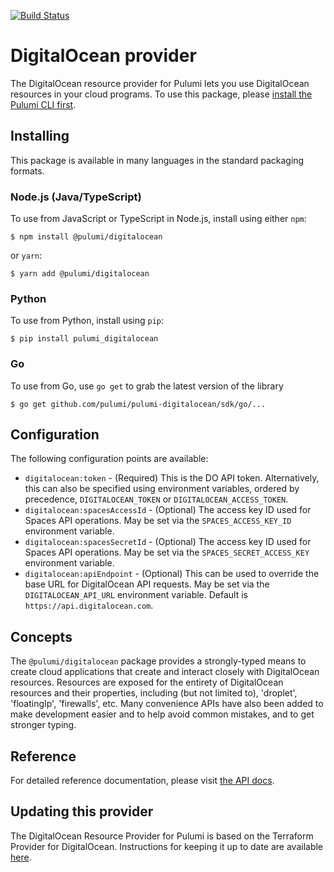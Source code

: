 [![Build Status](https://travis-ci.com/pulumi/pulumi-digitalocean.svg?token=eHg7Zp5zdDDJfTjY8ejq&branch=master)](https://travis-ci.com/pulumi/pulumi-digitalocean)

# DigitalOcean provider

The DigitalOcean resource provider for Pulumi lets you use DigitalOcean resources in your cloud programs.  To use
this package, please [install the Pulumi CLI first](https://pulumi.io/).

## Installing

This package is available in many languages in the standard packaging formats.

### Node.js (Java/TypeScript)

To use from JavaScript or TypeScript in Node.js, install using either `npm`:

    $ npm install @pulumi/digitalocean

or `yarn`:

    $ yarn add @pulumi/digitalocean

### Python

To use from Python, install using `pip`:

    $ pip install pulumi_digitalocean

### Go

To use from Go, use `go get` to grab the latest version of the library

    $ go get github.com/pulumi/pulumi-digitalocean/sdk/go/...
    
## Configuration

The following configuration points are available:

- `digitalocean:token` - (Required) This is the DO API token. Alternatively, this can also be specified using environment 
  variables, ordered by precedence, `DIGITALOCEAN_TOKEN` or `DIGITALOCEAN_ACCESS_TOKEN`.
- `digitalocean:spacesAccessId` - (Optional) The access key ID used for Spaces API operations. May be set via the 
  `SPACES_ACCESS_KEY_ID` environment variable.
- `digitalocean:spacesSecretId` - (Optional) The access key ID used for Spaces API operations. May be set via the 
  `SPACES_SECRET_ACCESS_KEY` environment variable.
- `digitalocean:apiEndpoint` - (Optional) This can be used to override the base URL for DigitalOcean API requests. May 
  be set via the `DIGITALOCEAN_API_URL` environment variable. Default is `https://api.digitalocean.com`.

## Concepts

The `@pulumi/digitalocean` package provides a strongly-typed means to create cloud applications that create and interact
closely with DigitalOcean resources.  Resources are exposed for the entirety of DigitalOcean resources and their 
properties, including (but not limited to), 'droplet', 'floatingIp', 'firewalls', etc.  Many convenience APIs have also 
been added to make development easier and to help avoid common mistakes, and to get stronger typing.

## Reference

For detailed reference documentation, please visit [the API docs](
https://pulumi.io/reference/pkg/nodejs/pulumi/digitalocean/).

## Updating this provider

The DigitalOcean Resource Provider for Pulumi is based on the Terraform Provider for
DigitalOcean. Instructions for keeping it up to date are available [here][updating].

[updating]: https://github.com/pulumi/pulumi-terraform/wiki/Updating-Pulumi-Providers-Backed-By-Terraform-Providers
